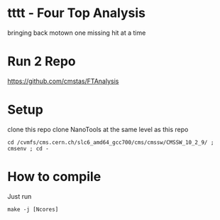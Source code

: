 # tttt - Four Top Analysis
bringing back motown one missing hit at a time  

# Run 2 Repo
https://github.com/cmstas/FTAnalysis

# Setup
clone this repo
clone NanoTools at the same level as this repo
```
cd /cvmfs/cms.cern.ch/slc6_amd64_gcc700/cms/cmssw/CMSSW_10_2_9/ ; cmsenv ; cd -
```

# How to compile
Just run
```
make -j [Ncores]
```
